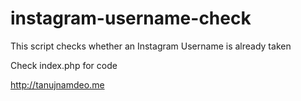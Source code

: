 # instagram-username-check
This script checks whether an Instagram Username is already taken

Check index.php for code

http://tanujnamdeo.me
